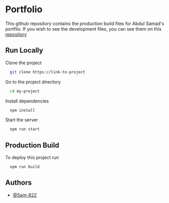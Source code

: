
# Portfolio

This github repository contains the production build files for Abdul Samad's portflio. If you wish to see the development files, you can see them on this [repository](https://github.com/Sam-822/Portfolio2.0-Development-server)

## Run Locally

Clone the project

```bash
  git clone https://link-to-project
```

Go to the project directory

```bash
  cd my-project
```

Install dependencies

```bash
  npm install
```

Start the server

```bash
  npm run start
```


## Production Build

To deploy this project run

```bash
  npm run build
```


## Authors

- [@Sam-822](https://github.com/Sam-822)

